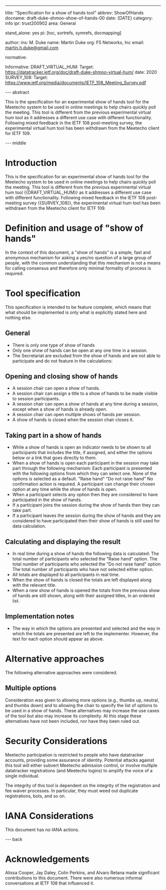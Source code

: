 ---
title: "Specification for a show of hands tool"
abbrev: ShowOfHands
docname: draft-duke-shmoo-show-of-hands-00
date: {DATE}
category: info
ipr: trust200902
area: General

stand_alone: yes
pi: [toc, sortrefs, symrefs, docmapping]

author:
  ins: M. Duke
  name: Martin Duke
  org: F5 Networks, Inc
  email: martin.h.duke@gmail.com

normative:	

Informative:
  DRAFT_VIRTUAL_HUM:
    Target: https://datatracker.ietf.org/doc/draft-duke-shmoo-virtual-hum/
    date: 2020
  SURVEY_108:
    Target: https://www.ietf.org/media/documents/IETF_108_Meeting_Survey.pdf

--- abstract

This is the specification for an experimental show of hands tool for the Meetecho system to be used in online meetings to help chairs quickly poll the meeting. This tool is different from the previous experimental virtual hum tool as it addresses a different use case with different functionality.  Following mixed feedback in the IETF 108 post-meeting survey, the experimental virtual hum tool has been withdrawn from the Meetecho client for IETF 109.

--- middle

# Introduction

This is the specification for an experimental show of hands tool for the Meetecho system to be used in online meetings to help chairs quickly poll the meeting. This tool is different from the previous experimental virtual hum tool {{DRAFT_VIRTUAL_HUM}} as it addresses a different use case with different functionality.  Following mixed feedback in the IETF 108 post-meeting survey {{SURVEY_108}}, the experimental virtual hum tool has been withdrawn from the Meetecho client for IETF 109.

# Definition and usage of "show of hands"

In the context of this document, a "show of hands" is a simple, fast and anonymous mechanism for asking a yes/no question of a large group of people, with the common understanding that this mechanism is not a means for calling consensus and therefore only minimal formality of process is required.

# Tool specification

This specification is intended to be feature complete, which means that what should be implemented is only what is explicitly stated here and nothing else.

## General

* There is only one type of show of hands
* Only one show of hands can be open at any one time in a session.
* The Secretariat are excluded from the show of hands and are not able to participate and do not feature in the calculations:

## Opening and closing show of hands

* A session chair can open a show of hands.
* A session chair can assign a title to a show of hands to be made visible to session participants.
* A session chair can open a show of hands at any time during a session, except when a show of hands is already open.
* A session chair can open multiple shows of hands per session.
* A show of hands is closed when the session chair closes it.

## Taking part in a show of hands

* While a show of hands is open an indicator needs to be shown to all participants that includes the title, if assigned, and either the options below or a link that goes directly to them.
* When a show of hands is open each participant in the session may take part through the following mechanism: 
Each participant is presented with the following options from which they can select one.  None of the options is selected as a default.
"Raise hand"
"Do not raise hand"
No confirmation action is required.
A participant can change their chosen option at any time while the show of hands is open.
* When a participant selects any option then they are considered to have participated in the show of hands. 
* If a participant joins the session during the show of hands then they can take part.
* If a participant leaves the session during the show of hands and they are considered to have participated then their show of hands is still used for data calculation.

## Calculating and displaying the result

* In real time during a show of hands the following data is calculated:
The total number of participants who selected the "Raise hand" option.
The total number of participants who selected the "Do not raise hand" option
The total number of participants who have not selected either option.
* All totals are displayed to all participants in real time.
* When the show of hands is closed the totals are left displayed along with the relevant title.
* When a new show of hands is opened the totals from the previous show of hands are still shown, along with their assigned titles, in an ordered list.

## Implementation notes

* The way in which the options are presented and selected and the way in which the totals are presented are left to the implementer. However, the text for each option should appear as above.


# Alternative approaches

The following alternative approaches were considered.

## Multiple options

Consideration was given to allowing more options (e.g., thumbs up, neutral, and thumbs down) and to allowing the chair to specify the list of options to be used in a show of hands.  These alternatives may increase the use cases of the tool but also may increase its complexity.  At this stage these alternatives have not been included, nor have they been ruled out.

# Security Considerations

Meetecho participation is restricted to people who have datatracker accounts, providing some assurance of identity. Potential attacks against this tool will either subvert Meetecho admission control, or involve multiple datatracker registrations (and Meetecho logins) to amplify the voice of a single individual.

The integrity of this tool is dependent on the integrity of the registration and fee waiver processes. In particular, they must weed out duplicate registrations, bots, and so on.

# IANA Considerations

This document has no IANA actions.


--- back

# Acknowledgements

Alissa Cooper, Jay Daley, Colin Perkins, and Alvaro Retana made significant contributions to this document. There were also numerous informal conversations at IETF 108 that influenced it.

